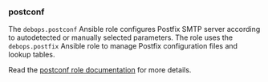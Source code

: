 ### postconf

The `debops.postconf` Ansible role configures Postfix SMTP server
according to autodetected or manually selected parameters. The role uses
the `debops.postfix` Ansible role to manage Postfix configuration files
and lookup tables.

Read the [postconf role documentation](https://docs.debops.org/en/stable-3.0/ansible/roles/postconf/) for more details.

